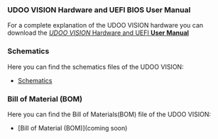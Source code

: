 
### UDOO VISION Hardware and UEFI BIOS User Manual

For a complete explanation of the UDOO VISION hardware you can download the [*UDOO VISION* Hardware and UEFI **User Manual**](https://udoo.org/download/files/UDOO_VISION/Doc/UDOO_VISION_MANUAL.pdf)

### Schematics

Here you can find the schematics files of the UDOO VISION:
* [Schematics](https://udoo.org/download/files/UDOO_VISION/schematics/UDOO_VISION_revA0_schematics.pdf)

### Bill of Material (BOM)

Here you can find the Bill of Materials(BOM) file of the UDOO VISION:
* [Bill of Material (BOM)](coming soon)